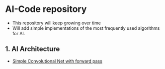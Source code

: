 # AI-Code repository
* This repository will keep growing over time
* Will add simple implementations of the most frequently used algorithms for AI.

## 1. AI Architecture
* [Simple Convolutional Net with forward pass](https://website-name.com)

